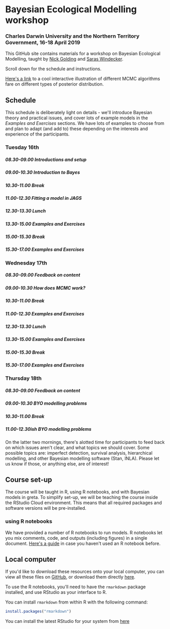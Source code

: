 # Bayesian Ecological Modelling workshop

### Charles Darwin University and the Northern Territory Government, 16-18 April 2019

This GitHub site contains materials for a workshop on Bayesian Ecological Modelling, taught by [Nick Golding](https://github.com/goldingn) and [Saras Windecker](https://github.com/smwindecker).

Scroll down for the schedule and instructions.

[Here's a link](https://chi-feng.github.io/mcmc-demo/app.html) to a cool interactive illustration of different MCMC algorithms fare on different types of posterior distribution.

## Schedule

This schedule is deliberately light on details - we'll introduce Bayesian theory and practical issues, and cover lots of example models in the *Examples and Exercises* sections. We have lots of examples to choose from and plan to adapt (and add to) these depending on the interests and experience of the participants.

### Tuesday 16th

##### 08.30-09.00 **Introductions and setup**

##### 09.00-10.30 **Introduction to Bayes**

##### 10.30-11.00 **Break**

##### 11.00-12.30 **Fitting a model in JAGS**

##### 12.30-13.30 **Lunch**

##### 13.30-15.00 **Examples and Exercises**

##### 15.00-15.30 **Break**

##### 15.30-17.00 **Examples and Exercises**


### Wednesday 17th

##### 08.30-09.00 **Feedback on content**

##### 09.00-10.30 **How does MCMC work?**

##### 10.30-11.00 **Break**

##### 11.00-12.30 **Examples and Exercises**

##### 12.30-13.30 **Lunch**

##### 13.30-15.00 **Examples and Exercises**

##### 15.00-15.30 **Break**

##### 15.30-17.00 **Examples and Exercises**


### Thursday 18th

##### 08.30-09.00 **Feedback on content**

##### 09.00-10.30 **BYO modelling problems**

##### 10.30-11.00 **Break**

##### 11.00-12.30ish **BYO modelling problems**

On the latter two mornings, there's alotted time for participants to feed back on which issues aren't clear, and what topics we should cover. Some possible topics are: imperfect detection, survival analysis, hierarchical modelling, and other Bayesian modelling software (Stan, INLA). Please let us know if those, or anything else, are of interest!

## Course set-up

The course will be taught in R, using R notebooks, and with Bayesian models in greta. To simplify set-up, we will be teaching the course inside the RStudio Cloud environment. This means that all required packages and software versions will be pre-installed.

### using R notebooks

We have provided a number of R notebooks to run models. R notebooks let you mix comments, code, and outputs (including figures) in a single document. [Here's a guide](https://bookdown.org/yihui/rmarkdown/notebook.html) in case you haven't used an R notebook before.

## Local computer

If you'd like to download these resources onto your local computer, you can view all these files on [GitHub](http://github.com/smwindecker/bayes_ecology_course), or download them directly [here](https://github.com/smwindecker/bayes_ecology_course/archive/master.zip). 

To use the R notebooks, you'll need to have the `rmarkdown` package installed, and use RStudio as your interface to R.

You can install `rmarkdown` from within R with the following command:

```r
install.packages("rmarkdown")
```

You can install the latest RStudio for your system from [here](https://www.rstudio.com/products/rstudio/download/#download) 

